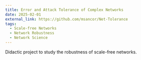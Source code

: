 ```yaml
---
title: Error and Attack Tolerance of Complex Networks
date: 2025-02-01
external_link: https://github.com/msancor/Net-Tolerance
tags:
  - Scale-free Networks
  - Network Robustness
  - Network Science
---
```


Didactic project to study the robustness of scale-free networks.

<!--more-->
